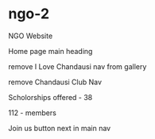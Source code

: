 # ngo-2
NGO Website

Home page main heading 


remove I Love Chandausi nav from gallery

remove Chandausi Club Nav


Scholorships offered - 38

112 - members


Join us button next in main nav
